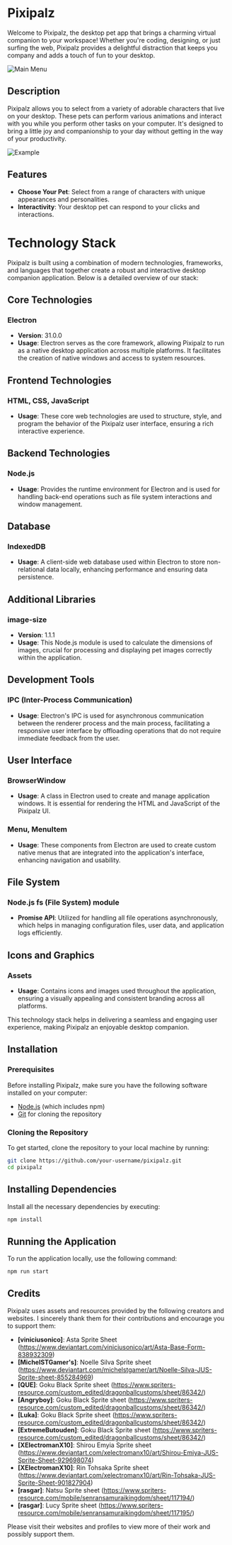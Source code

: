 # Pixipalz

Welcome to Pixipalz, the desktop pet app that brings a charming virtual companion to your workspace! Whether you're coding, designing, or just surfing the web, Pixipalz provides a delightful distraction that keeps you company and adds a touch of fun to your desktop.

![Main Menu](image.png)

## Description

Pixipalz allows you to select from a variety of adorable characters that live on your desktop. These pets can perform various animations and interact with you while you perform other tasks on your computer. It's designed to bring a little joy and companionship to your day without getting in the way of your productivity.

![Example](image-1.png)

## Features

- **Choose Your Pet**: Select from a range of characters with unique appearances and personalities.
- **Interactivity**: Your desktop pet can respond to your clicks and interactions.

# Technology Stack

Pixipalz is built using a combination of modern technologies, frameworks, and languages that together create a robust and interactive desktop companion application. Below is a detailed overview of our stack:

## Core Technologies

### Electron
- **Version**: 31.0.0
- **Usage**: Electron serves as the core framework, allowing Pixipalz to run as a native desktop application across multiple platforms. It facilitates the creation of native windows and access to system resources.

## Frontend Technologies

### HTML, CSS, JavaScript
- **Usage**: These core web technologies are used to structure, style, and program the behavior of the Pixipalz user interface, ensuring a rich interactive experience.

## Backend Technologies

### Node.js
- **Usage**: Provides the runtime environment for Electron and is used for handling back-end operations such as file system interactions and window management.

## Database

### IndexedDB
- **Usage**: A client-side web database used within Electron to store non-relational data locally, enhancing performance and ensuring data persistence.

## Additional Libraries

### image-size
- **Version**: 1.1.1
- **Usage**: This Node.js module is used to calculate the dimensions of images, crucial for processing and displaying pet images correctly within the application.

## Development Tools

### IPC (Inter-Process Communication)
- **Usage**: Electron's IPC is used for asynchronous communication between the renderer process and the main process, facilitating a responsive user interface by offloading operations that do not require immediate feedback from the user.

## User Interface

### BrowserWindow
- **Usage**: A class in Electron used to create and manage application windows. It is essential for rendering the HTML and JavaScript of the Pixipalz UI.

### Menu, MenuItem
- **Usage**: These components from Electron are used to create custom native menus that are integrated into the application's interface, enhancing navigation and usability.

## File System

### Node.js fs (File System) module
- **Promise API**: Utilized for handling all file operations asynchronously, which helps in managing configuration files, user data, and application logs efficiently.

## Icons and Graphics

### Assets
- **Usage**: Contains icons and images used throughout the application, ensuring a visually appealing and consistent branding across all platforms.

This technology stack helps in delivering a seamless and engaging user experience, making Pixipalz an enjoyable desktop companion.

## Installation

### Prerequisites
Before installing Pixipalz, make sure you have the following software installed on your computer:

- [Node.js](https://nodejs.org/en/download/) (which includes npm)
- [Git](https://git-scm.com/) for cloning the repository

### Cloning the Repository
To get started, clone the repository to your local machine by running:

```bash
git clone https://github.com/your-username/pixipalz.git
cd pixipalz
```

## Installing Dependencies
Install all the necessary dependencies by executing:

```bash
npm install
```

## Running the Application
To run the application locally, use the following command:

```bash
npm run start
```


## Credits

Pixipalz uses assets and resources provided by the following creators and websites. I sincerely thank them for their contributions and encourage you to support them:

- **[viniciusonico]**: Asta Sprite Sheet (https://www.deviantart.com/viniciusonico/art/Asta-Base-Form-838932309)
- **[MichelSTGamer's]**: Noelle Silva Sprite sheet (https://www.deviantart.com/michelstgamer/art/Noelle-Silva-JUS-Sprite-sheet-855284969)
- **[QUE]**: Goku Black Sprite sheet (https://www.spriters-resource.com/custom_edited/dragonballcustoms/sheet/86342/)
- **[Angryboy]**: Goku Black Sprite sheet (https://www.spriters-resource.com/custom_edited/dragonballcustoms/sheet/86342/)
- **[Luka]**: Goku Black Sprite sheet (https://www.spriters-resource.com/custom_edited/dragonballcustoms/sheet/86342/)
- **[ExtremeButouden]**: Goku Black Sprite sheet (https://www.spriters-resource.com/custom_edited/dragonballcustoms/sheet/86342/)
- **[XElectromanX10]**: Shirou Emyia Sprite sheet (https://www.deviantart.com/xelectromanx10/art/Shirou-Emiya-JUS-Sprite-Sheet-929698074)
- **[XElectromanX10]**: Rin Tohsaka Sprite sheet (https://www.deviantart.com/xelectromanx10/art/Rin-Tohsaka-JUS-Sprite-Sheet-901827904)
- **[rasgar]**: Natsu Sprite sheet (https://www.spriters-resource.com/mobile/senransamuraikingdom/sheet/117194/)
- **[rasgar]**: Lucy Sprite sheet (https://www.spriters-resource.com/mobile/senransamuraikingdom/sheet/117195/)

Please visit their websites and profiles to view more of their work and possibly support them.